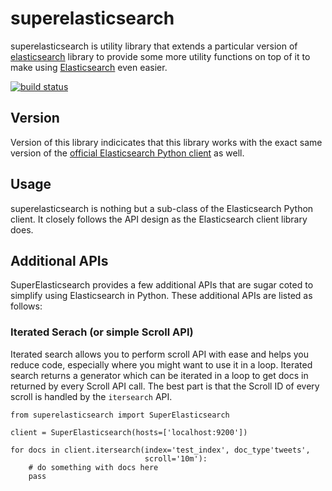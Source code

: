 # superelasticsearch

superelasticsearch is utility library that extends a particular version of
[elasticsearch][es] library to provide some more utility functions on top of it
to make using [Elasticsearch][es_server] even easier.

[![build status](http://office.wingify.com/gitlab-ci/projects/9/status.png?ref=master)](http://office.wingify.com/gitlab-ci/projects/9?ref=master)

## Version

Version of this library indicicates that this library works with the exact same
version of the [official Elasticsearch Python client][es] as well.

## Usage

superelasticsearch is nothing but a sub-class of the Elasticsearch Python
client. It closely follows the API design as the Elasticsearch client library
does.

## Additional APIs

SuperElasticsearch provides a few additional APIs that are sugar coted to
simplify using Elasticsearch in Python. These additional APIs are listed as
follows:

### Iterated Serach (or simple Scroll API)

Iterated search allows you to perform scroll API with ease and helps you reduce
code, especially where you might want to use it in a loop. Iterated search
returns a generator which can be iterated in a loop to get docs in returned by
every Scroll API call. The best part is that the Scroll ID of every scroll is
handled by the ``itersearch`` API.

```
from superelasticsearch import SuperElasticsearch

client = SuperElasticsearch(hosts=['localhost:9200'])

for docs in client.itersearch(index='test_index', doc_type'tweets',
                              scroll='10m'):
    # do something with docs here
    pass

```

[es]: http://github.com/elasticsearch/elasticsearch-py
[es_server]: http://elasticsearch.org
